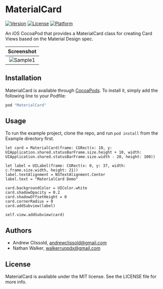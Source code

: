 # MaterialCard

[![Version](https://img.shields.io/cocoapods/v/MaterialCard.svg?style=flat)](http://cocoapods.org/pods/MaterialCard)
[![License](https://img.shields.io/cocoapods/l/MaterialCard.svg?style=flat)](http://cocoapods.org/pods/MaterialCard)
[![Platform](https://img.shields.io/cocoapods/p/MaterialCard.svg?style=flat)](http://cocoapods.org/pods/MaterialCard)

An iOS CocoaPod that provides a MaterialCard class for creating Card Views based on the Material Design spec.

| Screenshot |
| :---: |
| ![Sample1](screenshots/1.png) |

## Installation

MaterialCard is available through [CocoaPods](http://cocoapods.org). To install
it, simply add the following line to your Podfile:

```ruby
pod "MaterialCard"
```

## Usage

To run the example project, clone the repo, and run `pod install` from the Example directory first.

```
let card = MaterialCard(frame: CGRect(x: 10, y: UIApplication.shared.statusBarFrame.size.height + 10, width: UIApplication.shared.statusBarFrame.size.width - 20, height: 100))

let label = UILabel(frame: CGRect(x: 0, y: 37, width: c.frame.size.width, height: 21))
label.textAlignment = NSTextAlignment.Center
label.text = "MaterialCard Demo"

card.backgroundColor = UIColor.white
card.shadowOpacity = 0.2
card.shadowOffsetHeight = 0
card.cornerRadius = 0
card.addSubview(label)

self.view.addSubview(card)

```


## Authors

* Andrew Clissold, andrewclissold@gmail.com
* Nathan Walker, walkerrunpdx@gmail.com

## License

MaterialCard is available under the MIT license. See the LICENSE file for more info.
